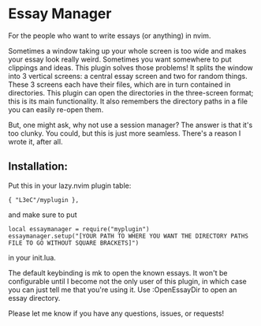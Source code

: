 # Essay Manager

For the people who want to write essays (or anything) in nvim.

Sometimes a window taking up your whole screen is too wide and makes your essay look really weird.  Sometimes you want somewhere to put clippings and ideas.  This plugin solves those problems!
It splits the window into 3 vertical screens: a central essay screen and two for random things.
These 3 screens each have their files, which are in turn contained in directories.  This plugin can open the directories in the three-screen format; this is its main functionality.
It also remembers the directory paths in a file you can easily re-open them.

But, one might ask, why not use a session manager?  The answer is that it's too clunky.  You could, but this is just more seamless.  There's a reason I wrote it, after all.

## Installation:

Put this in your lazy.nvim plugin table:
```
{ "L3eC"/myplugin },
```

and make sure to put 
```
local essaymanager = require("myplugin")
essaymanager.setup("[YOUR PATH TO WHERE YOU WANT THE DIRECTORY PATHS FILE TO GO WITHOUT SQUARE BRACKETS]")
```
in your init.lua.

The default keybinding is <leader>mk to open the known essays.  It won't be configurable until I become not the only user of this plugin, in which case you can just tell me that you're using it.  Use :OpenEssayDir to open an essay directory.

Please let me know if you have any questions, issues, or requests!

